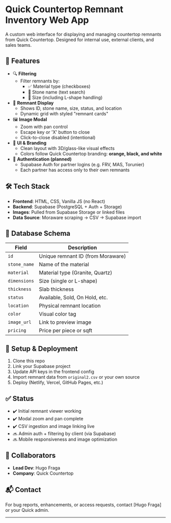 # Quick Countertop Remnant Inventory Web App

A custom web interface for displaying and managing countertop remnants from Quick Countertop. Designed for internal use, external clients, and sales teams.

## 🧩 Features

- 🔍 **Filtering**
  - Filter remnants by:
    - ✅ Material type (checkboxes)
    - 🎨 Stone name (text search)
    - 📐 Size (including L-shape handling)
- 🧱 **Remnant Display**
  - Shows ID, stone name, size, status, and location
  - Dynamic grid with styled "remnant cards"
- 🖼 **Image Modal**
  - Zoom with pan control
  - Escape key or 'X' button to close
  - Click-to-close disabled (intentional)
- 🌈 **UI & Branding**
  - Clean layout with 3D/glass-like visual effects
  - Colors follow Quick Countertop branding: **orange, black, and white**
- 🔐 **Authentication (planned)**
  - Supabase Auth for partner logins (e.g. FRV, MAS, Torunier)
  - Each partner has access only to their own remnants

## 🛠 Tech Stack

- **Frontend**: HTML, CSS, Vanilla JS (no React)
- **Backend**: Supabase (PostgreSQL + Auth + Storage)
- **Images**: Pulled from Supabase Storage or linked files
- **Data Source**: Moraware scraping → CSV → Supabase import

## 🧾 Database Schema

| Field        | Description                       |
| ------------ | --------------------------------- |
| `id`         | Unique remnant ID (from Moraware) |
| `stone_name` | Name of the material              |
| `material`   | Material type (Granite, Quartz)   |
| `dimensions` | Size (single or L-shape)          |
| `thickness`  | Slab thickness                    |
| `status`     | Available, Sold, On Hold, etc.    |
| `location`   | Physical remnant location         |
| `color`      | Visual color tag                  |
| `image_url`  | Link to preview image             |
| `pricing`    | Price per piece or sqft           |

## 🚀 Setup & Deployment

1. Clone this repo
2. Link your Supabase project
3. Update API keys in the frontend config
4. Import remnant data from `original2.csv` or your own source
5. Deploy (Netlify, Vercel, GitHub Pages, etc.)

## ✅ Status

- ✔️ Initial remnant viewer working
- ✔️ Modal zoom and pan complete
- ✔️ CSV ingestion and image linking live
- 🔜 Admin auth + filtering by client (via Supabase)
- 🔜 Mobile responsiveness and image optimization

## 🤝 Collaborators

- **Lead Dev**: Hugo Fraga
- **Company**: Quick Countertop

## 📬 Contact

For bug reports, enhancements, or access requests, contact [Hugo Fraga] or your Quick admin.

---
